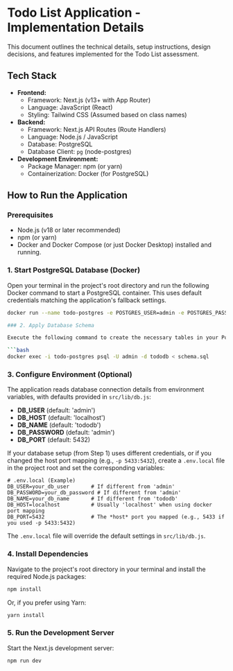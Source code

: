 # Todo List Application - Implementation Details

This document outlines the technical details, setup instructions, design decisions, and features implemented for the Todo List assessment.

## Tech Stack

*   **Frontend:**
    *   Framework: Next.js (v13+ with App Router)
    *   Language: JavaScript (React)
    *   Styling: Tailwind CSS (Assumed based on class names)
*   **Backend:**
    *   Framework: Next.js API Routes (Route Handlers)
    *   Language: Node.js / JavaScript
    *   Database: PostgreSQL
    *   Database Client: `pg` (node-postgres)
*   **Development Environment:**
    *   Package Manager: npm (or yarn)
    *   Containerization: Docker (for PostgreSQL)

## How to Run the Application

### Prerequisites

*   Node.js (v18 or later recommended)
*   npm (or yarn)
*   Docker and Docker Compose (or just Docker Desktop) installed and running.

### 1. Start PostgreSQL Database (Docker)

Open your terminal in the project's root directory and run the following Docker command to start a PostgreSQL container. This uses default credentials matching the application's fallback settings.

```bash
docker run --name todo-postgres -e POSTGRES_USER=admin -e POSTGRES_PASSWORD=admin -e POSTGRES_DB=tododb -p 5432:5432 -d postgres:latest

### 2. Apply Database Schema

Execute the following command to create the necessary tables in your PostgreSQL database:

```bash
docker exec -i todo-postgres psql -U admin -d tododb < schema.sql
```

### 3. Configure Environment (Optional)

The application reads database connection details from environment variables, with defaults provided in `src/lib/db.js`:

- **DB_USER** (default: 'admin')
- **DB_HOST** (default: 'localhost')
- **DB_NAME** (default: 'tododb')
- **DB_PASSWORD** (default: 'admin')
- **DB_PORT** (default: 5432)

If your database setup (from Step 1) uses different credentials, or if you changed the host port mapping (e.g., `-p 5433:5432`), create a `.env.local` file in the project root and set the corresponding variables:

```dotenv
# .env.local (Example)
DB_USER=your_db_user       # If different from 'admin'
DB_PASSWORD=your_db_password # If different from 'admin'
DB_NAME=your_db_name       # If different from 'tododb'
DB_HOST=localhost          # Usually 'localhost' when using docker port mapping
DB_PORT=5432               # The *host* port you mapped (e.g., 5433 if you used -p 5433:5432)
```

The `.env.local` file will override the default settings in `src/lib/db.js`.

### 4. Install Dependencies

Navigate to the project's root directory in your terminal and install the required Node.js packages:

```bash
npm install
```

Or, if you prefer using Yarn:

```bash
yarn install
```

### 5. Run the Development Server

Start the Next.js development server:

```bash
npm run dev
```


